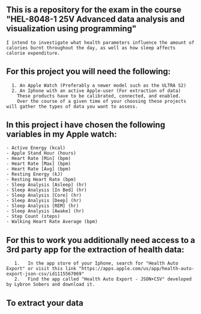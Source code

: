 ## This is a repository for the exam in the course "HEL-8048-1 25V Advanced data analysis and visualization using programming"
    I intend to investigate what health parameters influence the amount of calories burnt throughout the day, as well as how sleep affects calorie expenditure.

 ## For this project you will need the following:
      1. An Apple Watch (Preferably a newer model such as the ULTRA S2)
      2. An Iphone with an active Apple-user (For extraction of data)
        These products have to be calibrated, connected, and enabled.
        Over the course of a given time of your choosing these projects will gather the types of data you want to assess.
    
  ## In this project i have chosen the following variables in my Apple watch:
    - Active Energy (kcal)
    - Apple Stand Hour (hours)
    - Heart Rate [Min] (bpm)
    - Heart Rate [Max] (bpm)
    - Heart Rate [Avg] (bpm)
    - Resting Energy (kJ)
    - Resting Heart Rate (bpm)
    - Sleep Analysis [Asleep] (hr)
    - Sleep Analysis [In Bed] (hr)
    - Sleep Analysis [Core] (hr)
    - Sleep Analysis [Deep] (hr)
    - Sleep Analysis [REM] (hr)
    - Sleep Analysis [Awake] (hr)
    - Step Count (steps)
    - Walking Heart Rate Average (bpm)


## For this to work you additionally need access to a 3rd party app for the extraction of health data:
       1.   In the app store of your Iphone, search for "Health Auto Export" or visit this link "https://apps.apple.com/us/app/health-auto-export-json-csv/id1115567069"
       2.   Find the app called "Health Auto Export - JSON+CSV" developed by Lybron Sobers and download it.

## To extract your data
